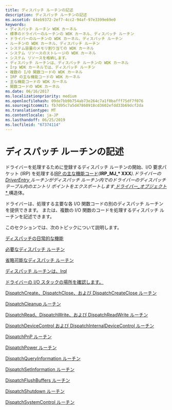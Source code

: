 ```yaml
---
title: ディスパッチ ルーチンの記述
description: ディスパッチ ルーチンの記述
ms.assetid: 84eb9372-2ef7-4cc2-94af-97e3399e69e0
keywords:
- ディスパッチ ルーチン WDK カーネル
- 標準のドライバーのルーチンの WDK カーネル、ディスパッチ ルーチン
- ドライバーのルーチンの WDK カーネル、ディスパッチ ルーチン
- ルーチンの WDK カーネル、ディスパッチ ルーチン
- システム容量のメモリ割り当ての WDK カーネル
- システム リソースのストレージの WDK カーネル
- システム リソースを格納します。
- ディスパッチ ルーチンは、ディスパッチ ルーチンの WDK カーネル
- Irp WDK カーネルでは、ディスパッチ ルーチン
- 複数の I/O 関数コードの WDK カーネル
- IRP の主な機能コードの WDK カーネル
- 主な機能コードの WDK カーネル
- 関数コードの WDK カーネル
ms.date: 06/16/2017
ms.localizationpriority: medium
ms.openlocfilehash: 09de7bb9b754ab73e264c7a1f0bafff75df7f076
ms.sourcegitcommit: fb7d95c7a5d47860918cd3602efdd33b69dcf2da
ms.translationtype: MT
ms.contentlocale: ja-JP
ms.lasthandoff: 06/25/2019
ms.locfileid: "67374114"
---
```

# <a name="writing-dispatch-routines"></a>ディスパッチ ルーチンの記述





ドライバーを処理するために登録するディスパッチ ルーチンの開始、I/O 要求パケット (IRP) を処理する[IRP の主な機能コード](https://docs.microsoft.com/windows-hardware/drivers/kernel/irp-major-function-codes)(<strong>IRP\_MJ\_* XXX</strong><em>).ドライバーの[ </em> *DriverEntry* <em> ](<https://msdn.microsoft.com/library/windows/hardware/ff544113>)ルーチンがディスパッチ ルーチン内でのドライバーのディスパッチ テーブル内のエントリ ポイントをエクスポートします[ </em> *ドライバー\_オブジェクト** ](<https://msdn.microsoft.com/library/windows/hardware/ff544174>)構造体。

ドライバーは、処理する主要な各 I/O 関数コードの別のディスパッチ ルーチンを提供できます。 または、複数の I/O 関数のコードを処理するディスパッチ ルーチンを記述できます。

このセクションでは、次のトピックについて説明します。

[ディスパッチの日常的な機能](dispatch-routine-functionality.md)

[必要なディスパッチ ルーチン](required-dispatch-routines.md)

[省略可能なディスパッチ ルーチン](optional-dispatch-routines.md)

[ディスパッチ ルーチンは、Irql](dispatch-routines-and-irqls.md)

[ドライバーの I/O スタックの場所を確認します。](when-to-check-the-driver-s-i-o-stack-location.md)

[DispatchCreate、DispatchClose、および DispatchCreateClose ルーチン](dispatchcreate--dispatchclose--and-dispatchcreateclose-routines.md)

[DispatchCleanup ルーチン](dispatchcleanup-routines.md)

[DispatchRead、DispatchWrite、および DispatchReadWrite ルーチン](dispatchread--dispatchwrite--and-dispatchreadwrite-routines.md)

[DispatchDeviceControl および DispatchInternalDeviceControl ルーチン](dispatchdevicecontrol-and-dispatchinternaldevicecontrol-routines.md)

[DispatchPnP ルーチン](dispatchpnp-routines.md)

[DispatchPower ルーチン](dispatchpower-routines.md)

[DispatchQueryInformation ルーチン](dispatchqueryinformation-routines.md)

[DispatchSetInformation ルーチン](dispatchsetinformation-routines.md)

[DispatchFlushBuffers ルーチン](dispatchflushbuffers-routines.md)

[DispatchShutdown ルーチン](dispatchshutdown-routines.md)

[DispatchSystemControl ルーチン](dispatchsystemcontrol-routines.md)

 

 





